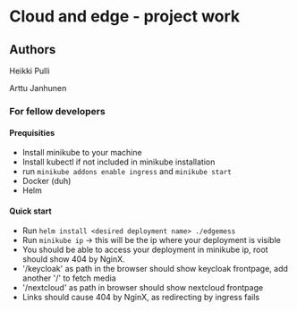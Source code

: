 # Cloud and edge - project work

## Authors

Heikki Pulli

Arttu Janhunen

### For fellow developers

#### Prequisities

* Install minikube to your machine
* Install kubectl if not included in minikube installation
* run `minikube addons enable ingress` and `minikube start`
* Docker (duh)
* Helm

#### Quick start

* Run `helm install <desired deployment name> ./edgemess`
* Run `minikube ip` -> this will be the ip where your deployment is visible
* You should be able to access your deployment in minikube ip, root should show 404 by NginX.
* '/keycloak' as path in the browser should show keycloak frontpage, add another '/' to fetch media
* '/nextcloud' as path in browser should show nextcloud frontpage
* Links should cause 404 by NginX, as redirecting by ingress fails
